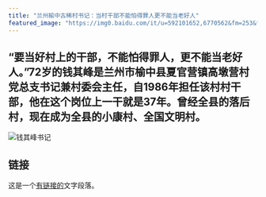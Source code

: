 ```yaml
---
title: "兰州榆中古稀村书记：当村干部不能怕得罪人更不能当老好人"
featured_image: "https://img0.baidu.com/it/u=592101652,6770562&fm=253&fmt=auto&app=138&f=JPEG?w=685&h=500"
---
```


## “要当好村上的干部，不能怕得罪人，更不能当老好人。”72岁的钱其峰是兰州市榆中县夏官营镇高墩营村党总支书记兼村委会主任，自1986年担任该村村干部，他在这个岗位上一干就是37年。曾经全县的落后村，现在成为全县的小康村、全国文明村。

![钱其峰书记](https://www.srdice.net/uploads/allimg/20230901/1-230Z1220000341.png)

## 链接

这是一个[有链接的](https://www.baidu.com/link?url=9gMoebkcCsy4NkSWAKy92OaepIx5YdQjxSrV2dgaNBNF0JHmEtzNWCHa-MqZbDHQSH3m4ycbNkXjON030doa8m2sRx5CN7YK1uciHnJXXkO&wd=&eqid=f27fba610044ee7200000003658449c3)文字段落。